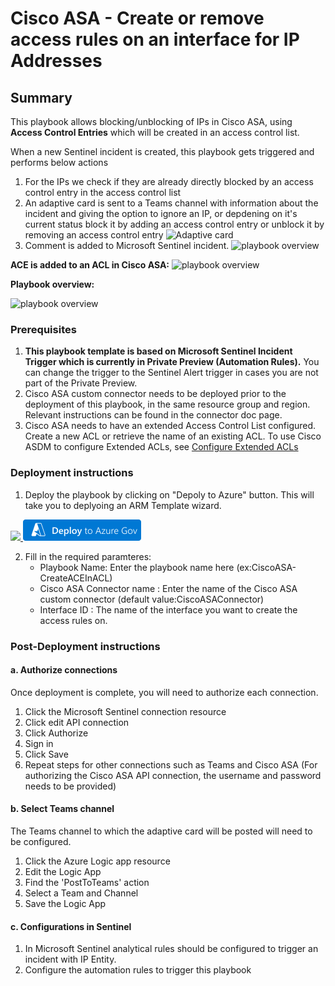 # Cisco ASA - Create or remove access rules on an interface for IP Addresses

## Summary

This playbook allows blocking/unblocking of IPs in Cisco ASA, using **Access Control Entries** which will be created in an access control list.

When a new Sentinel incident is created, this playbook gets triggered and performs below actions
1. For the IPs we check if they are already directly blocked by an access control entry in the access control list
2. An adaptive card is sent to a Teams channel with information about the incident and giving the option to ignore an IP, or depdening on it's current status block it by adding an access control entry or unblock it by removing an access control entry
    ![Adaptive card](./images/CreateACEInACL-AdaptiveCard.png)
3. Comment is added to Microsoft Sentinel incident.
![playbook overview](./images/CreateACEInACL-AzureSentinel-Comments.png)

**ACE is added to an ACL in Cisco ASA:**
![playbook overview](./images/CreateACEInACL-CiscoASA.png)

**Playbook overview:**

![playbook overview](./images/CreateACEInACL-LogicApp.png)


### Prerequisites
1. **This playbook template is based on Microsoft Sentinel Incident Trigger which is currently in Private Preview (Automation Rules).** You can change the trigger to the Sentinel Alert trigger in cases you are not part of the Private Preview.
2. Cisco ASA custom connector needs to be deployed prior to the deployment of this playbook, in the same resource group and region. Relevant instructions can be found in the connector doc page.
3. Cisco ASA needs to have an extended Access Control List configured. Create a new ACL or retrieve the name of an existing ACL. To use Cisco ASDM to configure Extended ACLs, see [Configure Extended ACLs](https://www.cisco.com/c/en/us/td/docs/security/asa/asa914/asdm714/firewall/asdm-714-firewall-config/access-acls.html#ID-2069-0000016d)

### Deployment instructions 
1. Deploy the playbook by clicking on "Depoly to Azure" button. This will take you to deplyoing an ARM Template wizard.

<a href="https://portal.azure.com/#create/Microsoft.Template/uri/https%3A%2F%2Fraw.githubusercontent.com%2FAzure%2FAzure-Sentinel%2Fmaster%2FPlaybooks%2FCiscoASA%2FCiscoASA-CreateACEInACL%2Fazuredeploy.json" target="_blank">
    <img src="https://aka.ms/deploytoazurebutton"/>
</a>

<a href="https://portal.azure.us/#create/Microsoft.Template/uri/https%3A%2F%2Fraw.githubusercontent.com%2FAzure%2FAzure-Sentinel%2Fmaster%2FPlaybooks%2FCiscoASA%2FCiscoASA-CreateACEInACL%2Fazuredeploy.json" target="_blank">
   <img src="https://raw.githubusercontent.com/Azure/azure-quickstart-templates/master/1-CONTRIBUTION-GUIDE/images/deploytoazuregov.png"/>    
</a>

2. Fill in the required paramteres:
    * Playbook Name: Enter the playbook name here (ex:CiscoASA-CreateACEInACL)
    * Cisco ASA Connector name : Enter the name of the Cisco ASA custom connector (default value:CiscoASAConnector)
    * Interface ID : The name of the interface you want to create the access rules on.

### Post-Deployment instructions 
#### a. Authorize connections
Once deployment is complete, you will need to authorize each connection.
1.	Click the Microsoft Sentinel connection resource
2.	Click edit API connection
3.	Click Authorize
4.	Sign in
5.	Click Save
6.	Repeat steps for other connections such as Teams and Cisco ASA (For authorizing the Cisco ASA API connection, the username and password needs to be provided)

#### b. Select Teams channel
The Teams channel to which the adaptive card will be posted will need to be configured.
1. Click the Azure Logic app resource
2. Edit the Logic App
3. Find the 'PostToTeams' action
4. Select a Team and Channel
5. Save the Logic App

#### c. Configurations in Sentinel
1. In Microsoft Sentinel analytical rules should be configured to trigger an incident with IP Entity.
2. Configure the automation rules to trigger this playbook
